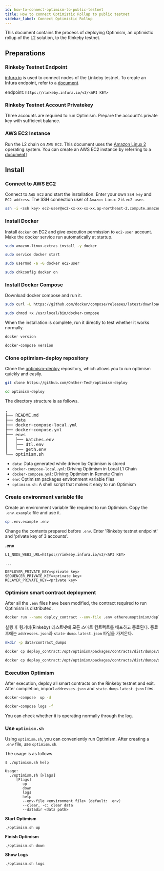 ```yaml
---
id: how-to-connect-optimism-to-public-testnet
title: How to connect Optimistic Rollup to public testnet
sidebar_label: Connect Optimistic Rollup
---
```


This document contains the process of deploying Optimism, an optimistic rollup of the L2 solution, to the Rinkeby testnet.

## Preparations

### Rinkeby Testnet Endpoint

[infura.io](https://infura.io) is used to connect nodes of the Linkeby testnet.
To create an Infura endpoint, refer to a [document](https://infura.io/docs).

endpoint: `https://rinkeby.infura.io/v3/<API KEY>`

### Rinkeby Testnet Account Privatekey

Three accounts are required to run Optimism. Prepare the account's private key with sufficient balance.

### AWS EC2 Instance

Run the L2 chain on `AWS EC2`. This document uses the [Amazon Linux 2](https://aws.amazon.com/ko/about-aws/whats-new/2017/12/introducing-amazon-linux-2/) operating system.
You can create an AWS EC2 instance by referring to a [document](https://aws.amazon.com/ko/ec2/getting-started/)]

## Install

### Connect to AWS EC2

Connect to `AWS EC2` and start the installation. Enter your own `SSH key` and `EC2 address`.
The SSH connection user of `Amazon Linux 2` is `ec2-user`.

```bash
ssh -i <ssh key> ec2-user@ec2-xx-xx-xx-xx.ap-northeast-2.compute.amazonaws.com
```

### Install Docker

Install `docker` on EC2 and give execution permission to `ec2-user` account. Make the docker service run automatically at startup.

```bash
sudo amazon-linux-extras install -y docker

sudo service docker start

sudo usermod -a -G docker ec2-user

sudo chkconfig docker on
```

### Install Docker Compose

Download docker compose and run it.

```bash
sudo curl -L https://github.com/docker/compose/releases/latest/download/docker-compose-$(uname -s)-$(uname -m) -o /usr/local/bin/docker-compose

sudo chmod +x /usr/local/bin/docker-compose
```

When the installation is complete, run it directly to test whether it works normally.

```bash
docker version

docker-compose version
```

### Clone optimism-deploy repository

Clone the [optimism-deploy](https://github.com/Onther-Tech/optimism-deploy) repository, which allows you to run optimism quickly and easily.

```bash
git clone https://github.com/Onther-Tech/optimism-deploy

cd optimism-deploy
```

The directory structure is as follows.

<pre>
.
├── README.md
├── data
├── docker-compose-local.yml
├── docker-compose.yml
├── envs
│   ├── batches.env
│   ├── dtl.env
│   └── geth.env
└── optimism.sh
</pre>

* `data`: Data generated while driven by Optimism is stored
* `docker-compose-local.yml`: Driving Optimism in Local L1 Chain
* `docker-compose.yml`: Driving Optimism in Remote Chain
* `env`: Optimism packages environment variable files
* `optimism.sh`: A shell script that makes it easy to run Optimism

### Create environment variable file

Create an environment variable file required to run Optimism. Copy the `.env.example` file and use it.

```bash
cp .env.example .env
```

Change the contents prepared before `.env`. Enter 'Rinkeby testnet endpoint' and 'private key of 3 accounts'.

**.env**

```
L1_NODE_WEB3_URL=https://rinkeby.infura.io/v3/<API KEY>

...

DEPLOYER_PRIVATE_KEY=<private key>
SEQUENCER_PRIVATE_KEY=<private key>
RELAYER_PRIVATE_KEY=<private key>
```

### Optimism smart contract deployment

After all the `.env` files have been modified, the contract required to run Optimism is distributed.

```bash
docker run --name deploy_contract --env-file .env ethereumoptimism/deployer:0.3.4
```

실행 후 링키비(Rinkeby) 테스트넷에 모든 스마트 컨트렉트를 배포하고 종료된다.
종료후에는 `addresses.json`과 `state-dump.latest.json` 파일을 가져온다.

```bash
mkdir -p data/contract_dumps

docker cp deploy_contract:/opt/optimism/packages/contracts/dist/dumps/addresses.json data/contract_dumps/

docker cp deploy_contract:/opt/optimism/packages/contracts/dist/dumps/state-dump.latest.json data/contract_dumps/
```

### Execution Optimism

After execution, deploy all smart contracts on the Rinkeby testnet and exit.
After completion, import `addresses.json` and `state-dump.latest.json` files.

```bash
docker-compose  up -d

docker-compose logs -f
```

You can check whether it is operating normally through the log.

### Use `optimism.sh`

Using `optimism.sh`, you can conveniently run Optimism.
After creating a `.env` file, use `optimism.sh`.

The usage is as follows.

```
$ ./optimism.sh help

Usage:
  ./optimism.sh [Flags]
     [Flags]
        up
        down
        logs
        help
        --env-file <environment file> (default: .env)
        --clear, -c: clear data
        --datadir <data path>
```

**Start Optimism**

```
./optimism.sh up
```

**Finish Optimism**

```
./optimism.sh down
```

**Show Logs**

```
./optimism.sh logs
```
